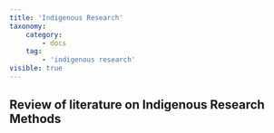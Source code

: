```yaml
---
title: 'Indigenous Research'
taxonomy:
    category:
        - docs
    tag:
        - 'indigenous research'
visible: true
---
```


## Review of literature on Indigenous Research Methods
